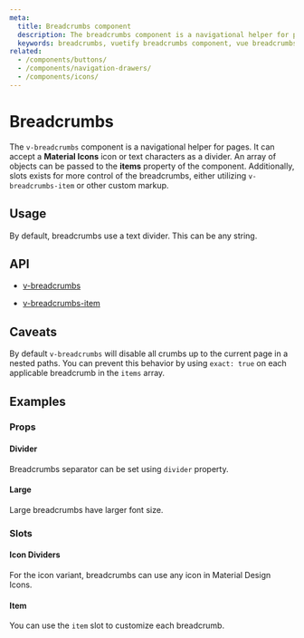 ```yaml
---
meta:
  title: Breadcrumbs component
  description: The breadcrumbs component is a navigational helper for pages. It can accept a Material Icons icon or characters as a divider.
  keywords: breadcrumbs, vuetify breadcrumbs component, vue breadcrumbs component, v-breadcrumbs component
related:
  - /components/buttons/
  - /components/navigation-drawers/
  - /components/icons/
---
```


# Breadcrumbs

The `v-breadcrumbs` component is a navigational helper for pages. It can accept a **Material Icons** icon or text characters as a divider. An array of objects can be passed to the **items** property of the component.  Additionally, slots exists for more control of the breadcrumbs, either utilizing `v-breadcrumbs-item` or other custom markup.

<entry-ad />

## Usage

By default, breadcrumbs use a text divider. This can be any string.

<usage name="v-breadcrumbs" />

## API

- [v-breadcrumbs](../../api/v-breadcrumbs)

- [v-breadcrumbs-item](../../api/v-breadcrumbs-item)

## Caveats

<alert type="info">By default `v-breadcrumbs` will disable all crumbs up to the current page in a nested paths. You can prevent this behavior by using `exact: true` on each applicable breadcrumb in the `items` array.</alert>

## Examples

### Props

#### Divider

Breadcrumbs separator can be set using `divider` property.

<example file="v-breadcrumbs/prop-divider" />

#### Large

Large breadcrumbs have larger font size.

<example file="v-breadcrumbs/prop-large" />

### Slots

#### Icon Dividers

For the icon variant, breadcrumbs can use any icon in Material Design Icons.

<example file="v-breadcrumbs/slot-icon-dividers" />

#### Item

You can use the `item` slot to customize each breadcrumb.

<example file="v-breadcrumbs/slot-item" />

<backmatter />
